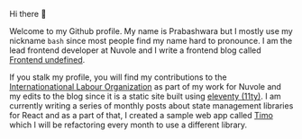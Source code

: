 Hi there 👋

Welcome to my Github profile. My name is Prabashwara but I mostly use my nickname `bash` since most people find my name hard to pronounce. I am the lead frontend developer at Nuvole and I write a frontend blog called [Frontend undefined](https://www.frontendundefined.com).

If you stalk my profile, you will find my contributions to the [Internationational Labour Organization](https://github.com/international-labour-organization) as part of my work for Nuvole and my edits to the blog since it is a static site built using [eleventy (11ty)](https://www.11ty.dev). I am currently writing a series of monthly posts about state management libraries for React and as a part of that, I created a sample web app called [Timo](https://www.frontendundefined.com/posts/monthly/sample-react-app/#meet-timo) which I will be refactoring every month to use a different library.
